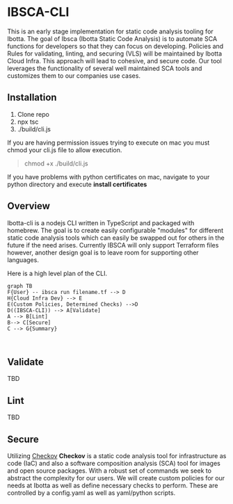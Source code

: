 # IBSCA-CLI

This is an early stage implementation for static code analysis tooling for Ibotta. The goal of Ibsca (Ibotta Static Code Analysis) is to automate SCA functions for developers so that they can focus on developing. Policies and Rules for validating, linting, and securing (VLS) will be maintained by Ibotta Cloud Infra. This approach will lead to cohesive, and secure code. Our tool leverages the functionality of several well maintained SCA tools and customizes them to our companies use cases.

## Installation

1. Clone repo
2. npx tsc
3. ./build/cli.js

If you are having permission issues trying to execute on mac you must chmod your cli.js file to allow execution.

> chmod +x ./build/cli.js

If you have problems with python certificates on mac, navigate to your python directory and execute **install certificates**

## Overview

Ibotta-cli is a nodejs CLI written in TypeScript and packaged with homebrew.  The goal is to create easily configurable "modules" for different static code analysis tools which can easily be swapped out for others in the future if the need arises.  Currently IBSCA will only support Terraform files however, another design goal is to leave room for supporting other languages.

Here is a high level plan of the CLI.

```mermaid
graph TB
F{User} -- ibsca run filename.tf --> D
H{Cloud Infra Dev} --> E
E(Custom Policies, Determined Checks) -->D
D((IBSCA-CLI)) --> A[Validate]
A --> B[Lint]
B--> C[Secure]
C --> G{Summary}



```

## Validate

TBD

## Lint

TBD

## Secure

Utilizing [Checkov](https://www.checkov.io)
**Checkov** is a static code analysis tool for infrastructure as code (IaC) and also a software composition analysis (SCA) tool for images and open source packages.
With a robust set of commands we seek to abstract the complexity for our users. We will create custom policies for our needs at Ibotta as well as define necessary checks to perform. These are controlled by a config.yaml as well as yaml/python scripts.
